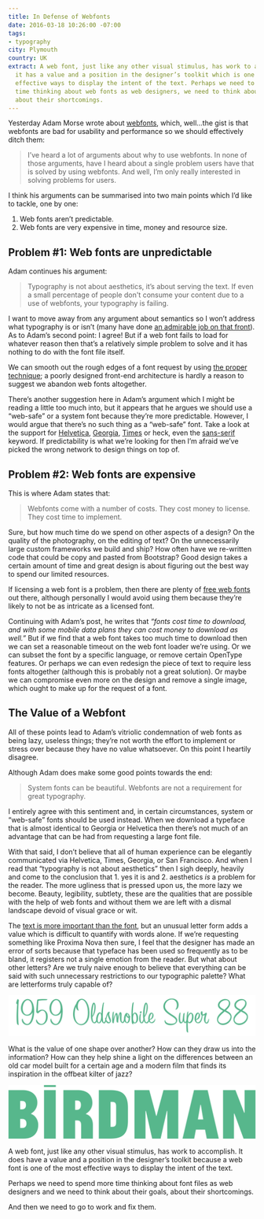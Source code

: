 ```yaml
---
title: In Defense of Webfonts
date: 2016-03-18 10:26:00 -07:00
tags:
- typography
city: Plymouth
country: UK
extract: A web font, just like any other visual stimulus, has work to accomplish and
  it has a value and a position in the designer’s toolkit which is one of the most
  effective ways to display the intent of the text. Perhaps we need to spend more
  time thinking about web fonts as web designers, we need to think about their goals,
  about their shortcomings.
---
```


Yesterday Adam Morse wrote about [webfonts](http://mrmrs.io/writing/2016/03/17/webfonts/), which, well...the gist is that webfonts are bad for usability and performance so we should effectively ditch them:

> I’ve heard a lot of arguments about why to use webfonts. In none of those arguments, have I heard about a single problem users have that is solved by using webfonts. And well, I’m only really interested in solving problems for users.

I think his arguments can be summarised into two main points which I’d like to tackle, one by one:

1. Web fonts aren’t predictable.
2. Web fonts are very expensive in time, money and resource size.


## Problem #1: Web fonts are unpredictable

Adam continues his argument:

> Typography is not about aesthetics, it’s about serving the text. If even a small percentage of people don't consume your content due to a use of webfonts, your typography is failing.

I want to move away from any argument about semantics so I won’t address what typography is or isn’t (many have done [an admirable job on that front](http://practicaltypography.com/what-is-typography.html)). As to Adam’s second point: I agree! But if a web font fails to load for whatever reason then that’s a relatively simple problem to solve and it has nothing to do with the font file itself.

We can smooth out the rough edges of a font request by using [the proper technique](https://css-tricks.com/loading-web-fonts-with-the-web-font-loader/); a poorly designed front-end architecture is hardly a reason to suggest we abandon web fonts altogether.

There’s another suggestion here in Adam’s argument which I might be reading a little too much into, but it appears that he argues we should use a “web-safe” or a system font because they’re more predictable. However, I would argue that there’s no such thing as a “web-safe” font. Take a look at the support for [Helvetica](http://fontfamily.io/helvetica), [Georgia](http://fontfamily.io/georgia), [Times](http://fontfamily.io/times) or heck, even the [sans-serif](http://fontfamily.io/sans-serif) keyword. If predictability is what we’re looking for then I’m afraid we’ve picked the wrong network to design things on top of.


## Problem #2: Web fonts are expensive

This is where Adam states that:

> Webfonts come with a number of costs. They cost money to license. They cost time to implement.

Sure, but how much time do we spend on other aspects of a design? On the quality of the photography, on the editing of text? On the unnecessarily large custom frameworks we build and ship? How often have we re-written code that could be copy and pasted from Bootstrap? Good design takes a certain amount of time and great design is about figuring out the best way to spend our limited resources.

If licensing a web font is a problem, then there are plenty of [free web fonts](https://www.google.com/fonts) out there,  although personally I would avoid using them because they’re likely to not be as intricate as a licensed font.

Continuing with Adam’s post, he writes that *“fonts cost time to download, and with some mobile data plans they can cost money to download as well.”* But if we find that a web font takes too much time to download then we can set a reasonable timeout on the web font loader we’re using. Or we can subset the font by a specific language, or remove certain OpenType features. Or perhaps we can even redesign the piece of text to require less fonts altogether (although this is probably not a great solution). Or maybe we can compromise even more on the design and remove a single image, which ought to make up for the request of a font.

## The Value of a Webfont

All of these points lead to Adam’s vitriolic condemnation of web fonts as being lazy, useless things; they’re not worth the effort to implement or stress over because they have no value whatsoever. On this point I heartily disagree.

Although Adam does make some good points towards the end:

> System fonts can be beautiful.
> Webfonts are not a requirement for great typography.

I entirely agree with this sentiment and, in certain circumstances, system or “web-safe” fonts should be used instead. When we download a typeface that is almost identical to Georgia or Helvetica then there’s not much of an advantage that can be had from requesting a large font file.

With that said, I don’t believe that all of human experience can be elegantly communicated via Helvetica, Times, Georgia, or San Francisco. And when I read that “typography is not about aesthetics” then I sigh deeply, heavily and come to the conclusion that 1. yes it is and 2. aesthetics *is* a problem for the reader. The more ugliness that is pressed upon us, the more lazy we become. Beauty, legibility, subtlety, these are the qualities that are possible with the help of web fonts and without them we are left with a dismal landscape devoid of visual grace or wit.

The [text is more important than the font](https://robinrendle.com/essays/new-web-typography/), but an unusual letter form adds a value which is difficult to quantify with words alone. If we’re requesting something like Proxima Nova then sure, I feel that the designer has made an error of sorts because that typeface has been used so frequently as to be bland, it registers not a single emotion from the reader. But what about other letters? Are we truly naive enough to believe that everything can be said with such unnecessary restrictions to our typographic palette? What are letterforms truly capable of?

![Image of text set in SignPainter by House Industries](/uploads/oldsmobile.png)

What is the value of one shape over another? How can they draw us into the information? How can they help shine a light on the differences between an old car model built for a certain age and a modern film that finds its inspiration in the offbeat kilter of jazz?

![Image of text set in JeanLuc](/uploads/birdman.svg)

A web font, just like any other visual stimulus, has work to accomplish. It does have a value and a position in the designer’s toolkit because a web font is one of the most effective ways to display the intent of the text.

Perhaps we need to spend more time thinking about font files as web designers and we need to think about their goals, about their shortcomings.

And then we need to go to work and fix them.
